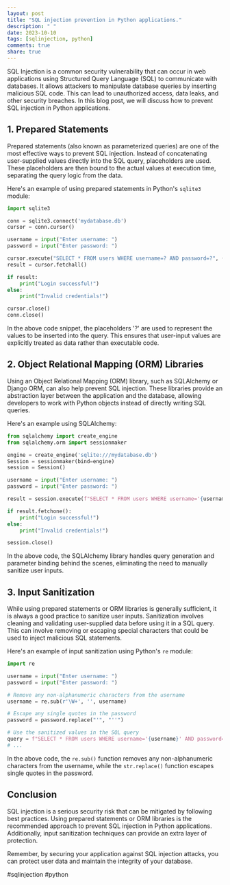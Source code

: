 ```yaml
---
layout: post
title: "SQL injection prevention in Python applications."
description: " "
date: 2023-10-10
tags: [sqlinjection, python]
comments: true
share: true
---
```


SQL Injection is a common security vulnerability that can occur in web applications using Structured Query Language (SQL) to communicate with databases. It allows attackers to manipulate database queries by inserting malicious SQL code. This can lead to unauthorized access, data leaks, and other security breaches. In this blog post, we will discuss how to prevent SQL injection in Python applications.

## 1. Prepared Statements

Prepared statements (also known as parameterized queries) are one of the most effective ways to prevent SQL injection. Instead of concatenating user-supplied values directly into the SQL query, placeholders are used. These placeholders are then bound to the actual values at execution time, separating the query logic from the data.

Here's an example of using prepared statements in Python's `sqlite3` module:

```python
import sqlite3

conn = sqlite3.connect('mydatabase.db')
cursor = conn.cursor()

username = input("Enter username: ")
password = input("Enter password: ")

cursor.execute("SELECT * FROM users WHERE username=? AND password=?", (username, password))
result = cursor.fetchall()

if result:
    print("Login successful!")
else:
    print("Invalid credentials!")

cursor.close()
conn.close()
```

In the above code snippet, the placeholders '?' are used to represent the values to be inserted into the query. This ensures that user-input values are explicitly treated as data rather than executable code.

## 2. Object Relational Mapping (ORM) Libraries

Using an Object Relational Mapping (ORM) library, such as SQLAlchemy or Django ORM, can also help prevent SQL injection. These libraries provide an abstraction layer between the application and the database, allowing developers to work with Python objects instead of directly writing SQL queries.

Here's an example using SQLAlchemy:

```python
from sqlalchemy import create_engine
from sqlalchemy.orm import sessionmaker

engine = create_engine('sqlite:///mydatabase.db')
Session = sessionmaker(bind=engine)
session = Session()

username = input("Enter username: ")
password = input("Enter password: ")

result = session.execute(f"SELECT * FROM users WHERE username='{username}' AND password='{password}'")

if result.fetchone():
    print("Login successful!")
else:
    print("Invalid credentials!")

session.close()
```

In the above code, the SQLAlchemy library handles query generation and parameter binding behind the scenes, eliminating the need to manually sanitize user inputs.

## 3. Input Sanitization

While using prepared statements or ORM libraries is generally sufficient, it is always a good practice to sanitize user inputs. Sanitization involves cleaning and validating user-supplied data before using it in a SQL query. This can involve removing or escaping special characters that could be used to inject malicious SQL statements.

Here's an example of input sanitization using Python's `re` module:

```python
import re

username = input("Enter username: ")
password = input("Enter password: ")

# Remove any non-alphanumeric characters from the username
username = re.sub(r'\W+', '', username)

# Escape any single quotes in the password
password = password.replace("'", "''")

# Use the sanitized values in the SQL query
query = f"SELECT * FROM users WHERE username='{username}' AND password='{password}'"
# ...
```

In the above code, the `re.sub()` function removes any non-alphanumeric characters from the username, while the `str.replace()` function escapes single quotes in the password.

## Conclusion

SQL injection is a serious security risk that can be mitigated by following best practices. Using prepared statements or ORM libraries is the recommended approach to prevent SQL injection in Python applications. Additionally, input sanitization techniques can provide an extra layer of protection.

Remember, by securing your application against SQL injection attacks, you can protect user data and maintain the integrity of your database.

#sqlinjection #python